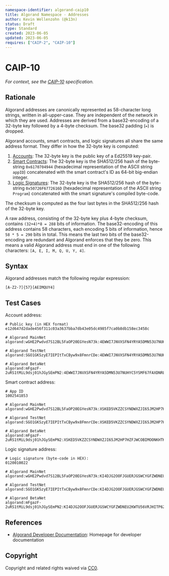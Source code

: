 ```yaml
---
namespace-identifier: algorand-caip10
title: Algorand Namespace - Addresses
author: Kevin Wellenzohn (@k13n)
status: Draft
type: Standard
created: 2023-06-05
updated: 2023-06-05
requires: ["CAIP-2", "CAIP-10"]
---
```


# CAIP-10

*For context, see the [CAIP-10][] specification.*

## Rationale

Algorand addresses are canonically represented as 58-character long strings, written in all-upper-case. They are independent of the network in which they are used. Addresses are derived from a base32-encoding of a 32-byte key followed by a 4-byte checksum. The base32 padding (`=`) is dropped.

Algorand accounts, smart contracts, and logic signatures all share the same address format. They differ in how the 32-byte key is computed:

1. [Accounts]: The 32-byte key is the public key of a Ed25519 key-pair.
2. [Smart Contracts][]: The 32-byte key is the SHA512/256 hash of the byte-string `0x6170704944` (hexadecimal representation of the ASCII string `appID`) concatenated with the smart contract's ID as 64-bit big-endian integer.
3. [Logic Signatures][]: The 32-byte key is the SHA512/256 hash of the byte-string `0x50726F6772616D` (hexadecimal representation of the ASCII string `Program`) concatenated with the smart signature's compiled byte-code.

The checksum is computed as the four last bytes in the SHA512/256 hash of the 32-byte key.

A raw address, consisting of the 32-byte key plus 4-byte checksum, contains `(32+4)*8 = 288` bits of information. The base32-encoding of this address contains 58 characters, each encoding 5 bits of information, hence `58 * 5 = 290` bits in total. This means the last two bits of the base32-encoding are redundant and Algorand enforces that they be zero. This means a valid Algorand address must end in one of the following characters: `[A, E, I, M, Q, U, Y, 4]`.


## Syntax

Algorand addresses match the following regular expression:

```
[A-Z2-7]{57}[AEIMQUY4]
```


## Test Cases

Account address:

```
# Public key (in HEX format)
e12d647d2dade456f311c03a3637bba7db43e05dc4985f7ca0b8db158ec3458c

# Algorand MainNet
algorand:wGHE2Pwdvd7S12BL5FaOP20EGYesN73k:4EWWI7JNVXSFN4YRYA5DMN53U7NUHYC5YSMF67FAXDNRLDWDIWGM5DQGBA

# Algorand TestNet
algorand:SGO1GKSzyE7IEPItTxCByw9x8FmnrCDe:4EWWI7JNVXSFN4YRYA5DMN53U7NUHYC5YSMF67FAXDNRLDWDIWGM5DQGBA

# Algorand BetaNet
algorand:mFgazF-2uRS1tMiL9dsj01hJGySEmPN2:4EWWI7JNVXSFN4YRYA5DMN53U7NUHYC5YSMF67FAXDNRLDWDIWGM5DQGBA
```


Smart contract address:

```
# App ID
1002541853

# Algorand MainNet
algorand:wGHE2Pwdvd7S12BL5FaOP20EGYesN73k:XSKED5VKZZCSYNDWXZJI65JM2HP7HZFJWCOBIMOONKHTK5UVKENBNVDEYM

# Algorand TestNet
algorand:SGO1GKSzyE7IEPItTxCByw9x8FmnrCDe:XSKED5VKZZCSYNDWXZJI65JM2HP7HZFJWCOBIMOONKHTK5UVKENBNVDEYM

# Algorand BetaNet
algorand:mFgazF-2uRS1tMiL9dsj01hJGySEmPN2:XSKED5VKZZCSYNDWXZJI65JM2HP7HZFJWCOBIMOONKHTK5UVKENBNVDEYM
```


Logic signature address:

```
# Logic signature (byte-code in HEX):
0120010022

# Algorand MainNet
algorand:wGHE2Pwdvd7S12BL5FaOP20EGYesN73k:KI4DJG2OOFJGUERJGSWCYGFZWDNEU2KWTU56VRJHITP62PLJ5VYMBFDBFE

# Algorand TestNet
algorand:SGO1GKSzyE7IEPItTxCByw9x8FmnrCDe:KI4DJG2OOFJGUERJGSWCYGFZWDNEU2KWTU56VRJHITP62PLJ5VYMBFDBFE

# Algorand BetaNet
algorand:mFgazF-2uRS1tMiL9dsj01hJGySEmPN2:KI4DJG2OOFJGUERJGSWCYGFZWDNEU2KWTU56VRJHITP62PLJ5VYMBFDBFE
```


## References

- [Algorand Developer Documentation][]: Homepage for developer documentation


[CAIP-10]: https://github.com/ChainAgnostic/CAIPs/blob/master/CAIPs/caip-10.md
[Accounts]: https://developer.algorand.org/docs/get-details/accounts/#keys-and-addresses
[Smart Contracts]: https://developer.algorand.org/docs/get-details/dapps/smart-contracts/apps/
[Logic Signatures]: https://developer.algorand.org/docs/get-details/dapps/smart-contracts/smartsigs/
[Algorand Developer Documentation]: https://developer.algorand.org/docs/


## Copyright

Copyright and related rights waived via [CC0](https://creativecommons.org/publicdomain/zero/1.0/).
